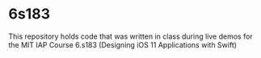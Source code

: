# 6s183

This repository holds code that was written in class during live demos for the MIT IAP Course
6.s183 (Designing iOS 11 Applications with Swift)

